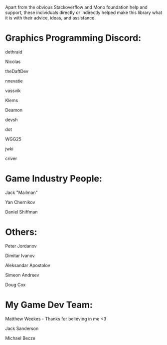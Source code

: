 Apart from the obvious Stackoverflow and Mono foundation help and support, these individuals
directly or indirectly helped make this library what it is with their advice, ideas, and assistance.

# Graphics Programming Discord:

dethraid

Nicolas

theDaftDev

nnevatie

vassvik

Klems

Deamon

devsh

dot

WGG25

jwki

criver

# Game Industry People:

Jack "Mailman"

Yan Chernikov

Daniel Shiffman

# Others:

Peter Jordanov

Dimitar Ivanov

Aleksandar Apostolov

Simeon Andreev

Doug Cox

# My Game Dev Team:

Matthew Weekes - Thanks for believing in me <3

Jack Sanderson

Michael Becze